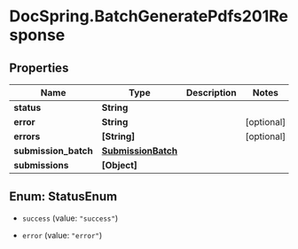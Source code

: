 # DocSpring.BatchGeneratePdfs201Response

## Properties

Name | Type | Description | Notes
------------ | ------------- | ------------- | -------------
**status** | **String** |  | 
**error** | **String** |  | [optional] 
**errors** | **[String]** |  | [optional] 
**submission_batch** | [**SubmissionBatch**](SubmissionBatch.md) |  | 
**submissions** | **[Object]** |  | 



## Enum: StatusEnum


* `success` (value: `"success"`)

* `error` (value: `"error"`)




